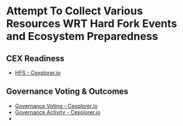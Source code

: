# Attempt To Collect Various Resources WRT Hard Fork Events and Ecosystem Preparedness

## CEX Readiness
- [HFS - Cexplorer.io](https://cexplorer.io/hfs)

## Governance Voting & Outcomes
- [Governance Voting - Cexplorer.io](https://cexplorer.io/governance/voting)
- [Governance Activity - Cexplorer.io](https://cexplorer.io/governance/activity)
- 
